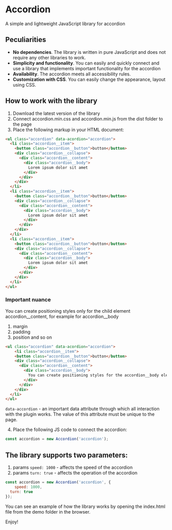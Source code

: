 # Accordion

A simple and lightweight JavaScript library for accordion

## Peculiarities

+ __No dependencies__.  The library is written in pure JavaScript and does not require any other libraries to work.
+ __Simplicity and functionality__. You can easily and quickly connect and use a library that implements important functionality for the accordion
+ __Availability__. The accordion meets all accessibility rules.
+ __Customization with CSS__. You can easily change the appearance, layout using CSS.

## How to work with the library

1. Download the latest version of the library
2. Connect accordion.min.css and accordion.min.js from the dist folder to the page
3. Place the following markup in your HTML document:
```html
<ul class="accordion" data-acordion="accordion">
  <li class="accordion__item">
    <button class="accordion__button">button</button>
    <div class="accordion__collapse">
      <div class="accordion__content">
        <div class="accordion__body">
          Lorem ipsum dolor sit amet
        </div>
      </div>
    </div>
  </li>
  <li class="accordion__item">
    <button class="accordion__button">button</button>
    <div class="accordion__collapse">
      <div class="accordion__content">
        <div class="accordion__body">
          Lorem ipsum dolor sit amet
        </div>
      </div>
    </div>
  </li>
  <li class="accordion__item">
    <button class="accordion__button">button</button>
    <div class="accordion__collapse">
      <div class="accordion__content">
        <div class="accordion__body">
          Lorem ipsum dolor sit amet
        </div>
      </div>
    </div>
  </li>
</ul>
```

### Important nuance

You can create positioning styles only for the child element accordion__content, for example for accordion__body
1. margin
2. padding
3. position and so on
```html
<ul class="accordion" data-acordion="accordion">
	<li class="accordion__item">
    <button class="accordion__button">button</button>
    <div class="accordion__collapse">
      <div class="accordion__content">
        <div class="accordion__body">
          You can create positioning styles for the accordion__body element
        </div>
      </div>
    </div>
  </li>
</ul>  
```

`data-accordion` - an important data attribute through which all interaction with the plugin works. The value of this attribute must be unique to the page.

4. Place the following JS code to connect the accordion:

```javascript
const accordion = new Accordion('accordion');
```

## The library supports two parameters:

1. params `speed: 1000` - affects the speed of the accordion
2. params `turn: true` - affects the operation of the accordion


```javascript
const accordion = new Accordion('accordion', {
	speed: 1000,
  turn: true
});
```

You can see an example of how the library works by opening the index.html file from the demo folder in the browser.

Enjoy!